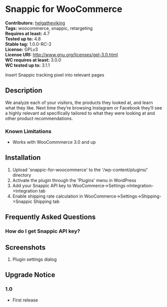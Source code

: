 # Snappic for WooCommerce #
**Contributors:** [helgatheviking](https://profiles.wordpress.org/helgatheviking)  
**Tags:** woocommerce, snappic, retargeting   
**Requires at least:** 4.7  
**Tested up to:** 4.8  
**Stable tag:** 1.0.0-RC-2  
**License:** GPLv3      
**License URI:** http://www.gnu.org/licenses/gpl-3.0.html      
**WC requires at least:** 3.0.0      
**WC tested up to:** 3.1.1    

Insert Snappic tracking pixel into relevant pages

## Description ##

We analyze each of your visitors, the products they looked at, and learn what they like. Next time they’re browsing Instagram or Facebook they’ll see a highly relevant ad specifically tailored to what they were looking at and other product recommendations.

### Known Limitations ###

* Works with WooCommmerce 3.0 and up

## Installation ##
1. Upload 'snappic-for-woocommerce' to the '/wp-content/plugins/' directory
1. Activate the plugin through the 'Plugins' menu in WordPress
1. Add your Snappic API key to WooCommerce->Settings->Integration->Integration tab
1. Enable shipping rate calculation in WooCommerce->Settings->Shipping->Snappic Shipping tab

## Frequently Asked Questions ##

### How do I get Snappic API key? ###



## Screenshots ##

1. Plugin settings dialog

## Upgrade Notice ##


### 1.0 ###
* First release
